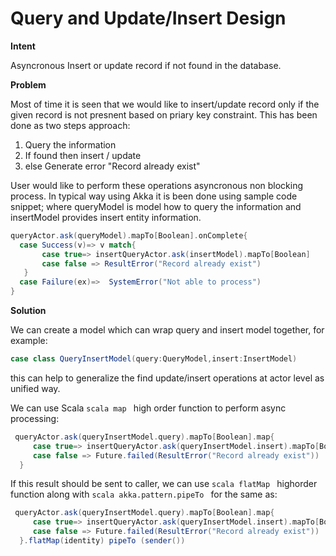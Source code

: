 <h1>Query and Update/Insert Design</h1>

**Intent**

Asyncronous Insert or update record if not found in the database. 


**Problem**

Most of time it is seen that we would like to insert/update record only if the given record is not presnent based on priary key constraint. This has been done as two steps approach:

1. Query the information 
2. If found then insert / update 
3. else Generate error "Record already exist"

User would like to perform these operations asyncronous non blocking process. In typical way using Akka it is been done using sample code snippet; where queryModel is model how to query the information and insertModel provides insert entity information.
 ```scala
 queryActor.ask(queryModel).mapTo[Boolean].onComplete{
   case Success(v)=> v match{
        case true=> insertQueryActor.ask(insertModel).mapTo[Boolean]
        case false => ResultError("Record already exist")
    }
   case Failure(ex)=>  SystemError("Not able to process")
 }   
```
**Solution**

We can create a model which can wrap query and insert model together, for example:

```scala
case class QueryInsertModel(query:QueryModel,insert:InsertModel)
```
this can help to generalize the find update/insert operations at actor level as unified way.

We can use Scala ```scala map ``` high order function to perform async processing:

```scala
 queryActor.ask(queryInsertModel.query).mapTo[Boolean].map{
     case true=> insertQueryActor.ask(queryInsertModel.insert).mapTo[Boolean]
     case false => Future.failed(ResultError("Record already exist"))
  }   
```
If this result should be sent to caller, we can use ```scala flatMap ``` highorder function along with ```scala akka.pattern.pipeTo ``` for the same as:

```scala
 queryActor.ask(queryInsertModel.query).mapTo[Boolean].map{
     case true=> insertQueryActor.ask(queryInsertModel.insert).mapTo[Boolean]
     case false => Future.failed(ResultError("Record already exist"))
  }.flatMap(identity) pipeTo (sender())
```



